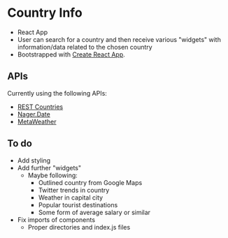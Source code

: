 # Country Info

- React App
- User can search for a country and then receive various "widgets" with information/data related to the chosen country
- Bootstrapped with [Create React App](https://github.com/facebook/create-react-app).

## APIs

Currently using the following APIs:

- [REST Countries](https://restcountries.eu/)
- [Nager.Date](https://date.nager.at/)
- [MetaWeather](https://www.metaweather.com/api/)

## To do

- Add styling
- Add further "widgets"
  - Maybe following:
    - Outlined country from Google Maps
    - Twitter trends in country
    - Weather in capital city
    - Popular tourist destinations
    - Some form of average salary or similar
- Fix imports of components
  - Proper directories and index.js files
